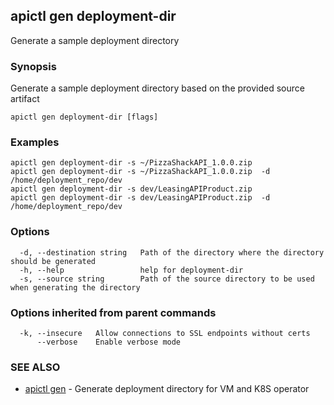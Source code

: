 ## apictl gen deployment-dir

Generate a sample deployment directory

### Synopsis

Generate a sample deployment directory based on the provided source artifact

```
apictl gen deployment-dir [flags]
```

### Examples

```
apictl gen deployment-dir -s ~/PizzaShackAPI_1.0.0.zip
apictl gen deployment-dir -s ~/PizzaShackAPI_1.0.0.zip  -d /home/deployment_repo/dev
apictl gen deployment-dir -s dev/LeasingAPIProduct.zip
apictl gen deployment-dir -s dev/LeasingAPIProduct.zip  -d /home/deployment_repo/dev
```

### Options

```
  -d, --destination string   Path of the directory where the directory should be generated
  -h, --help                 help for deployment-dir
  -s, --source string        Path of the source directory to be used when generating the directory
```

### Options inherited from parent commands

```
  -k, --insecure   Allow connections to SSL endpoints without certs
      --verbose    Enable verbose mode
```

### SEE ALSO

* [apictl gen](apictl_gen.md)	 - Generate deployment directory for VM and K8S operator

